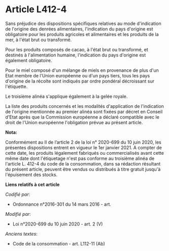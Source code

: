 # Article L412-4

Sans préjudice des dispositions spécifiques relatives au mode d'indication de l'origine des denrées alimentaires,
l'indication du pays d'origine est obligatoire pour les produits agricoles et alimentaires et les produits de la mer, à
l'état brut ou transformé.

Pour les produits composés de cacao, à l'état brut ou transformé, et destinés à l'alimentation humaine, l'indication du pays
d'origine est également obligatoire.

Pour le miel composé d'un mélange de miels en provenance de plus d'un Etat membre de l'Union européenne ou d'un pays tiers,
tous les pays d'origine de la récolte sont indiqués par ordre pondéral décroissant sur l'étiquette.

Le troisième alinéa s'applique également à la gelée royale.

La liste des produits concernés et les modalités d'application de l'indication de l'origine mentionnée au premier alinéa sont
fixées par décret en Conseil d'Etat après que la Commission européenne a déclaré compatible avec le droit de l'Union
européenne l'obligation prévue au présent article.

**Nota:**

Conformément au II de l’article 2 de la loi n° 2020-699 du 10 juin 2020, les présentes dispositions entrent en vigueur le 1er
janvier 2021. A compter de cette date, les produits légalement fabriqués ou commercialisés avant cette même date dont
l'étiquetage n'est pas conforme au troisième alinéa de l'article L. 412-4 du code de la consommation, dans sa rédaction
résultant du présent article, peuvent être vendus ou distribués à titre gratuit jusqu'à l'épuisement des stocks.

**Liens relatifs à cet article**

_Codifié par_:

  - Ordonnance n°2016-301 du 14 mars 2016 - art.

_Modifié par_:

  - Loi n°2020-699 du 10 juin 2020 - art. 2 (V)

_Anciens textes_:

  - Code de la consommation - art. L112-11 (Ab)
